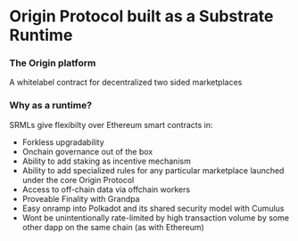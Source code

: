 # Origin Protocol built as a Substrate Runtime

### The Origin platform
A whitelabel contract for decentralized two sided marketplaces

### Why as a runtime?
SRMLs give flexibilty over Ethereum smart contracts in:
* Forkless upgradability
* Onchain governance out of the box
* Ability to add staking as incentive mechanism
* Ability to add specialized rules for any particular marketplace launched under the core Origin Protocol
* Access to off-chain data via offchain workers
* Proveable Finality with Grandpa
* Easy onramp into Polkadot and its shared security model with Cumulus
* Wont be unintentionally rate-limited by high transaction volume by some other dapp on the same chain (as with Ethereum)




